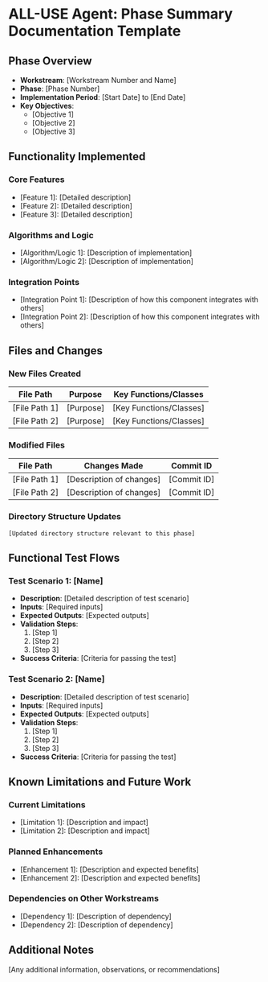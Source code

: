 # ALL-USE Agent: Phase Summary Documentation Template

## Phase Overview
- **Workstream**: [Workstream Number and Name]
- **Phase**: [Phase Number]
- **Implementation Period**: [Start Date] to [End Date]
- **Key Objectives**:
  - [Objective 1]
  - [Objective 2]
  - [Objective 3]

## Functionality Implemented
### Core Features
- [Feature 1]: [Detailed description]
- [Feature 2]: [Detailed description]
- [Feature 3]: [Detailed description]

### Algorithms and Logic
- [Algorithm/Logic 1]: [Description of implementation]
- [Algorithm/Logic 2]: [Description of implementation]

### Integration Points
- [Integration Point 1]: [Description of how this component integrates with others]
- [Integration Point 2]: [Description of how this component integrates with others]

## Files and Changes
### New Files Created
| File Path | Purpose | Key Functions/Classes |
|-----------|---------|----------------------|
| [File Path 1] | [Purpose] | [Key Functions/Classes] |
| [File Path 2] | [Purpose] | [Key Functions/Classes] |

### Modified Files
| File Path | Changes Made | Commit ID |
|-----------|--------------|-----------|
| [File Path 1] | [Description of changes] | [Commit ID] |
| [File Path 2] | [Description of changes] | [Commit ID] |

### Directory Structure Updates
```
[Updated directory structure relevant to this phase]
```

## Functional Test Flows
### Test Scenario 1: [Name]
- **Description**: [Detailed description of test scenario]
- **Inputs**: [Required inputs]
- **Expected Outputs**: [Expected outputs]
- **Validation Steps**:
  1. [Step 1]
  2. [Step 2]
  3. [Step 3]
- **Success Criteria**: [Criteria for passing the test]

### Test Scenario 2: [Name]
- **Description**: [Detailed description of test scenario]
- **Inputs**: [Required inputs]
- **Expected Outputs**: [Expected outputs]
- **Validation Steps**:
  1. [Step 1]
  2. [Step 2]
  3. [Step 3]
- **Success Criteria**: [Criteria for passing the test]

## Known Limitations and Future Work
### Current Limitations
- [Limitation 1]: [Description and impact]
- [Limitation 2]: [Description and impact]

### Planned Enhancements
- [Enhancement 1]: [Description and expected benefits]
- [Enhancement 2]: [Description and expected benefits]

### Dependencies on Other Workstreams
- [Dependency 1]: [Description of dependency]
- [Dependency 2]: [Description of dependency]

## Additional Notes
[Any additional information, observations, or recommendations]
